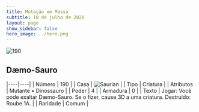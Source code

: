 ```yaml
---
title: Mutação em Massa
subtitle: 10 de julho de 2020
layout: page
show_sidebar: false
hero_image: ../hero.png
---
```


![190](https://cdn.keyforgegame.com/media/card_front/pt/479_190_QW56473W25HQ_pt.png)

## Dæmo-Sauro

|----|----|
| Número | 190 |
| Casa | ![Saurian](https://archonarcana.com/images/thumb/9/9e/Saurian_P.png/22px-Saurian_P.png "Sauro") |
| Tipo | Criatura |
| Atributos | Mutante • Dinossauro |
| Poder | 4 |
| Armadura | 0 |
| Texto | Jogar: Você pode exaltar Dæmo-Sauro. Se o fizer, cause 3D a uma criatura.  Destruído: Roube 1A. |
| Raridade | Comum |

